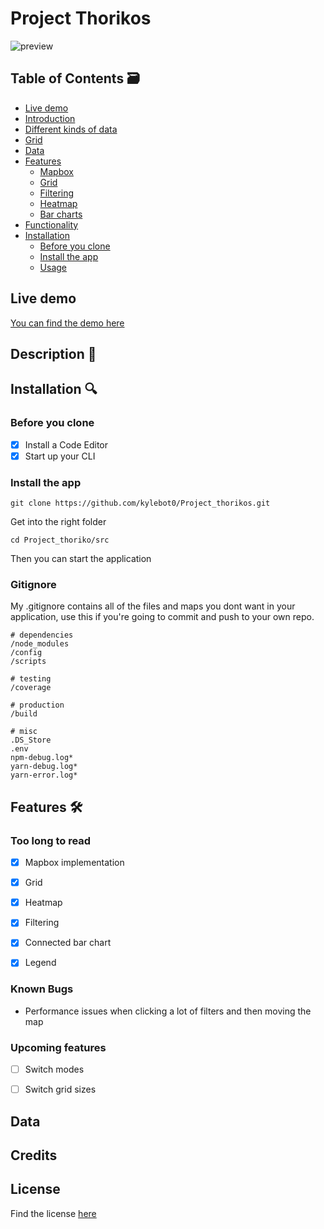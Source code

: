 # Project Thorikos

![preview]()

## Table of Contents 🗃

- [Live demo](#Live-demo)
- [Introduction](#Introduction)
- [Different kinds of data](#Different-kinds-of-data)
- [Grid](#Grid)
- [Data](#Data)
- [Features](#Features)
  - [Mapbox](#Mapbox-implementation)
  - [Grid](#Grid)
  - [Filtering](#Filtering)
  - [Heatmap](#Heatmap)
  - [Bar charts](#Bar-chart)
- [Functionality](#Functionality)
- [Installation](#Installation)
  - [Before you clone](#Before-you-clone)
  - [Install the app](#Install-the-app)
  - [Usage](#Usage)
  
## Live demo

[You can find the demo here](https://kylebot0.github.io/Project_thorikos/src/index.html)

## Description 📝

## Installation 🔍

### Before you clone

- [x] Install a Code Editor
- [x] Start up your CLI

### Install the app
```
git clone https://github.com/kylebot0/Project_thorikos.git
```
Get into the right folder
```
cd Project_thoriko/src
```
Then you can start the application

### Gitignore
My .gitignore contains all of the files and maps you dont want in your application, use this if you're going to commit and push to your own repo.
```
# dependencies
/node_modules
/config
/scripts

# testing
/coverage

# production
/build

# misc
.DS_Store
.env
npm-debug.log*
yarn-debug.log*
yarn-error.log*
```

## Features 🛠️


### Too long to read
- [x] Mapbox implementation
- [x] Grid
- [x] Heatmap
- [x] Filtering
- [x] Connected bar chart
- [x] Legend


### Known Bugs

- Performance issues when clicking a lot of filters and then moving the map

### Upcoming features

- [ ] Switch modes
- [ ] Switch grid sizes


## Data

## Credits


## License
Find the license [here](https://github.com/kylebot0/Project_thorikos/blob/master/LICENSE)




<!-- Add a link to your live demo in Github Pages 🌐-->

<!-- ☝️ replace this description with a description of your own work -->

<!-- replace the code in the /docs folder with your own, so you can showcase your work with GitHub Pages 🌍 -->

<!-- Add a nice poster image here at the end of the week, showing off your shiny frontend 📸 -->

<!-- Maybe a table of contents here? 📚 -->

<!-- How about a section that describes how to install this project? 🤓 -->

<!-- ...but how does one use this project? What are its features 🤔 -->

<!-- What external data source is featured in your project and what are its properties 🌠 -->

<!-- Maybe a checklist of done stuff and stuff still on your wishlist? ✅ -->

<!-- How about a license here? 📜 (or is it a licence?) 🤷 -->
